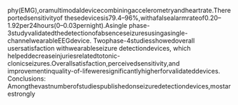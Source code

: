 phy(EMG),oramultimodaldevicecombiningaccelerometryandheartrate.Thereportedsensitivityof
thesedevicesis79.4–96%,withafalsealarmrateof0.20–1.92per24hours(0–0.03pernight).Asingle
phase-3studyvalidatedthedetectionofabsenceseizuresusingasingle-channelwearableEEGdevice.
Twophase-4studiesshowedoverall usersatisfaction withwearableseizure detectiondevices, which
helpeddecreaseinjuriesrelatedtotonic-clonicseizures.Overallsatisfaction,perceivedsensitivity,and
improvementinquality-of-lifeweresignificantlyhigherforvalidateddevices.
Conclusions: Amongthevastnumberofstudiespublishedonseizuredetectiondevices,mostarestrongly